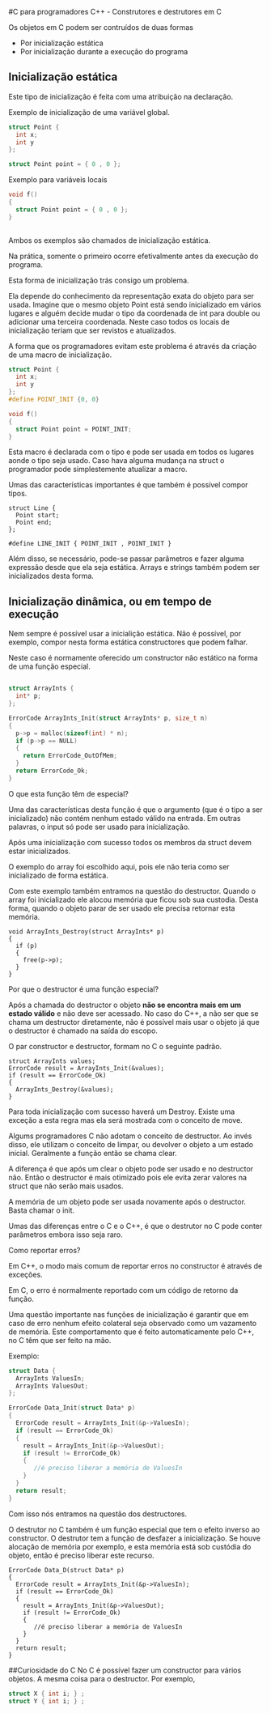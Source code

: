 #C para programadores C++ - Construtores e destrutores em C

Os objetos em C podem ser contruídos de duas formas

* Por inicialização estática
* Por inicialização durante a execução do programa

## Inicialização estática

Este tipo de inicialização é feita com uma atribuição na declaração.

Exemplo de inicialização de uma variável global.

```cpp
struct Point {
  int x;
  int y
};

struct Point point = { 0 , 0 };
```

Exemplo para variáveis locais

```cpp
void f()
{
  struct Point point = { 0 , 0 };
}
  
```
Ambos os exemplos são chamados de inicialização estática.

Na prática, somente o primeiro ocorre efetivalmente antes da execução do programa.

Esta forma de inicialização trás consigo um problema. 

Ela depende do conhecimento da representação exata do objeto para ser usada. 
Imagine que o mesmo objeto Point está sendo inicializado em vários lugares e alguém decide mudar o tipo da coordenada de int para double ou adicionar uma terceira coordenada. 
Neste caso todos os locais de inicialização teriam que ser revistos e atualizados.

A forma que os programadores evitam este problema é através da criação de uma macro de inicialização.
```cpp
struct Point {
  int x;
  int y
};
#define POINT_INIT {0, 0}

void f()
{
  struct Point point = POINT_INIT;
}

```
Esta macro é declarada com o tipo e pode ser usada em todos os lugares aonde o tipo seja usado.
Caso hava alguma mudança na struct o programador pode simplestemente atualizar a macro. 

Umas das características importantes é que também é possível compor tipos.

```
struct Line {
  Point start;
  Point end;
};

#define LINE_INIT { POINT_INIT , POINT_INIT }
```

Além disso, se necessário, pode-se passar parâmetros  e fazer alguma expressão desde que ela seja estática.
Arrays e strings também podem ser inicializados desta forma.


## Inicialização dinâmica, ou em tempo de execução

Nem sempre é possível usar a inicialição estática. 
Não é possível, por exemplo, compor nesta forma estática constructores que podem falhar.

Neste caso é normamente oferecido um constructor não estático na forma de uma função especial.

```cpp

struct ArrayInts {
  int* p;
};

ErrorCode ArrayInts_Init(struct ArrayInts* p, size_t n)
{
  p->p = malloc(sizeof(int) * n);
  if (p->p == NULL)
  {
    return ErrorCode_OutOfMem;
  }
  return ErrorCode_Ok;
}
```

O que esta função têm de especial?

Uma das características desta função é que o argumento (que é o tipo a ser inicializado) 
não contém nenhum estado válido na entrada. Em outras palavras, o input só pode ser usado 
para inicialização.

Após uma inicialização com sucesso todos os membros da struct devem estar inicializados.

O exemplo do array foi escolhido aqui, pois ele não teria como ser inicializado de forma estática.

Com este exemplo também entramos na questão do destructor. Quando o array foi inicializado ele alocou memória que ficou sob sua custodia. Desta forma, quando o objeto parar de ser usado ele precisa retornar esta memória.

```
void ArrayInts_Destroy(struct ArrayInts* p)
{
  if (p)
  {
    free(p->p);
  }
}
```

Por que o destructor é uma função especial?

Após a chamada do destructor o objeto **não se encontra mais em um estado válido** e não deve ser acessado.
No caso do C++, a não ser que se chama um destructor diretamente, não é possível mais usar o objeto já que o destructor é chamado na saída do escopo.

O par constructor e destructor, formam no C o seguinte padrão.
```
struct ArrayInts values;
ErrorCode result = ArrayInts_Init(&values);
if (result == ErrorCode_Ok)
{
  ArrayInts_Destroy(&values);
}

```
Para toda inicialização com sucesso haverá um Destroy. 
Existe uma exceção a esta regra mas ela será mostrada com o conceito de move.

Algums programadores C não adotam o conceito de destructor. 
Ao invés disso, ele utilizam o conceito de limpar, ou devolver o objeto a um estado inicial.
Geralmente a função então se chama clear.

A diferença é que após um clear o objeto pode ser usado e no destructor não.
Então o destructor é mais otimizado pois ele evita zerar valores na struct que não serão mais usados.

A memória de um objeto pode ser usada novamente após o destructor. Basta chamar o init.


Umas das diferenças entre o C e o C++, é que o destrutor no C pode conter parâmetros embora isso seja raro.


Como reportar erros?

Em C++, o modo mais comum de reportar erros no constructor é através de exceções.

Em C, o erro é normalmente reportado com um código de retorno da função.

Uma questão importante nas funções de inicialização é garantir que em caso de erro nenhum efeito colateral seja observado como um vazamento de memória. Este comportamento que é feito automaticamente pelo C++, no C têm que ser feito na mão.

Exemplo:

```cpp
struct Data {
  ArrayInts ValuesIn;
  ArrayInts ValuesOut;
};

ErrorCode Data_Init(struct Data* p)
{
  ErrorCode result = ArrayInts_Init(&p->ValuesIn);
  if (result == ErrorCode_Ok)
  {
    result = ArrayInts_Init(&p->ValuesOut);
    if (result != ErrorCode_Ok)
    {
       //é preciso liberar a memória de ValuesIn
    }
  }
  return result;
}

```
Com isso nós entramos na questão dos destructores.

O destrutor no C também é um função especial que tem o efeito inverso ao constructor.
O destrutor tem a função de desfazer a inicialização. Se houve alocação de memória por exemplo, e esta memória está sob custódia do objeto, então é preciso liberar este recurso.

```
ErrorCode Data_D(struct Data* p)
{
  ErrorCode result = ArrayInts_Init(&p->ValuesIn);
  if (result == ErrorCode_Ok)
  {
    result = ArrayInts_Init(&p->ValuesOut);
    if (result != ErrorCode_Ok)
    {
       //é preciso liberar a memória de ValuesIn
    }
  }
  return result;
}
```

##Curiosidade do C
No C é possível fazer um constructor para vários objetos. A mesma coisa para o destructor.
Por exemplo, 

```c
struct X { int i; } ;
struct Y { int i; } ;
```





